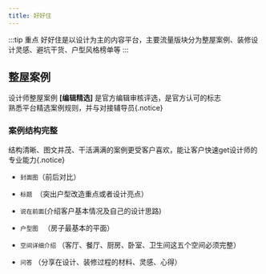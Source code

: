 ```yaml
---
title: 好好住
---
```


:::tip 重点
好好住是以设计为主的内容平台，主要流量版块分为整屋案例、装修设计灵感、避坑干货、户型风格榜单等
:::

## 整屋案例

设计师整屋案例 **[编辑精选]** 是官方编辑审核评选，是官方认可的标志<br>熟悉平台精选案例规则，并与对接辅导员{.notice}

### 案例结构完整

结构清晰、图文并茂、干活满满的案例更受客户喜欢，能让客户快速get设计师的专业能力{.notice}

- `封面图`（前后对比）


- `标题 `（突出户型改造重点或者设计亮点）

- `说在前面`(介绍客户基本情况及自己的设计思路)

- `户型图 ` （房子最基本的平面）

- `空间详细介绍` （客厅、餐厅、厨房、卧室、卫生间这五个空间必须完整）

- `问答` （分享在设计、装修过程的材料、灵感、心得）

  

